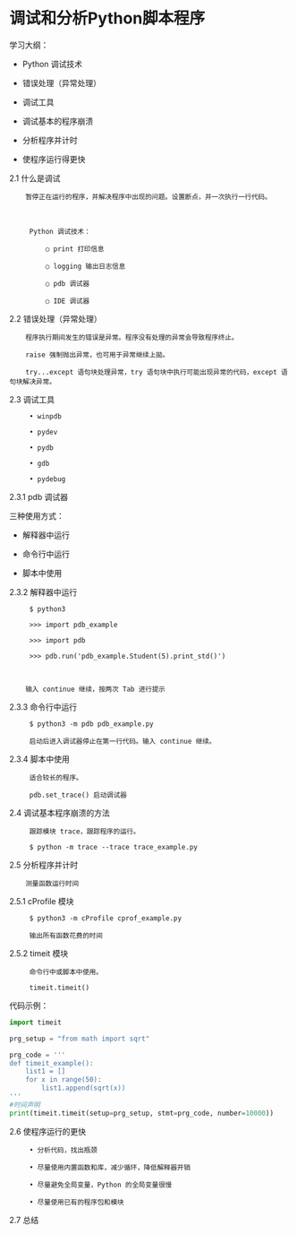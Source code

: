 # 调试和分析Python脚本程序

学习大纲：

- Python 调试技术

- 错误处理（异常处理）

- 调试工具

- 调试基本的程序崩溃

- 分析程序并计时

- 使程序运行得更快



2.1 什么是调试

        暂停正在运行的程序，并解决程序中出现的问题。设置断点，并一次执行一行代码。


​    

         Python 调试技术：
    
             ○ print 打印信息
    
             ○ logging 输出日志信息
    
             ○ pdb 调试器
    
             ○ IDE 调试器

2.2 错误处理（异常处理）

        程序执行期间发生的错误是异常。程序没有处理的异常会导致程序终止。
    
        raise 强制抛出异常，也可用于异常继续上拋。
    
        try...except 语句块处理异常，try 语句块中执行可能出现异常的代码，except 语句块解决异常。

2.3 调试工具

         • winpdb
    
         • pydev
    
         • pydb
    
         • gdb
    
         • pydebug

2.3.1 pdb 调试器

三种使用方式：

- 解释器中运行

- 命令行中运行

- 脚本中使用 

2.3.2 解释器中运行

         $ python3
    
         >>> import pdb_example
    
         >>> import pdb
    
         >>> pdb.run('pdb_example.Student(5).print_std()')



        输入 continue 继续，按两次 Tab 进行提示



2.3.3 命令行中运行

         $ python3 -m pdb pdb_example.py
    
         启动后进入调试器停止在第一行代码。输入 continue 继续。



2.3.4 脚本中使用

         适合较长的程序。
    
         pdb.set_trace() 启动调试器



2.4 调试基本程序崩溃的方法

         跟踪模块 trace，跟踪程序的运行。
    
         $ python -m trace --trace trace_example.py

2.5 分析程序并计时

        测量函数运行时间



2.5.1 cProfile 模块

         $ python3 -m cProfile cprof_example.py
    
         输出所有函数花费的时间

2.5.2 timeit 模块

         命令行中或脚本中使用。
    
         timeit.timeit()



代码示例：

```python
import timeit

prg_setup = "from math import sqrt"

prg_code = '''
def timeit_example():
    list1 = []
    for x in range(50):
        list1.append(sqrt(x))
'''
#时间声明
print(timeit.timeit(setup=prg_setup, stmt=prg_code, number=10000))
```





2.6 使程序运行的更快

         • 分析代码，找出瓶颈
    
         • 尽量使用内置函数和库，减少循环，降低解释器开销
    
         • 尽量避免全局变量，Python 的全局变量很慢
    
         • 尽量使用已有的程序包和模块



2.7 总结 